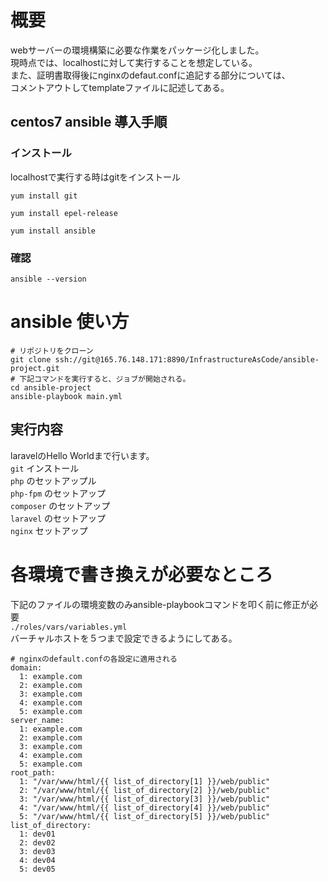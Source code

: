 # 概要
webサーバーの環境構築に必要な作業をパッケージ化しました。<br>
現時点では、localhostに対して実行することを想定している。<br>
また、証明書取得後にnginxのdefaut.confに追記する部分については、<br>
コメントアウトしてtemplateファイルに記述してある。

## centos7 ansible 導入手順
### インストール
localhostで実行する時はgitをインストール

`yum install git`

`yum install epel-release`

`yum install ansible`

### 確認
`ansible --version`

# ansible 使い方

```
# リポジトリをクローン
git clone ssh://git@165.76.148.171:8890/InfrastructureAsCode/ansible-project.git
# 下記コマンドを実行すると、ジョブが開始される。
cd ansible-project
ansible-playbook main.yml
```
## 実行内容
laravelのHello Worldまで行います。<br>
`git` インストール<br>
`php` のセットアップル<br>
`php-fpm` のセットアップ<br>
`composer` のセットアップ<br>
`laravel` のセットアップ<br>
`nginx` セットアップ<br>

# 各環境で書き換えが必要なところ
下記のファイルの環境変数のみansible-playbookコマンドを叩く前に修正が必要<br>
`./roles/vars/variables.yml`<br>
バーチャルホストを５つまで設定できるようにしてある。

```
# nginxのdefault.confの各設定に適用される
domain: 
  1: example.com
  2: example.com
  3: example.com
  4: example.com
  5: example.com
server_name: 
  1: example.com
  2: example.com
  3: example.com
  4: example.com
  5: example.com
root_path: 
  1: "/var/www/html/{{ list_of_directory[1] }}/web/public"
  2: "/var/www/html/{{ list_of_directory[2] }}/web/public"
  3: "/var/www/html/{{ list_of_directory[3] }}/web/public"
  4: "/var/www/html/{{ list_of_directory[4] }}/web/public"
  5: "/var/www/html/{{ list_of_directory[5] }}/web/public"
list_of_directory: 
  1: dev01
  2: dev02
  3: dev03
  4: dev04
  5: dev05
```